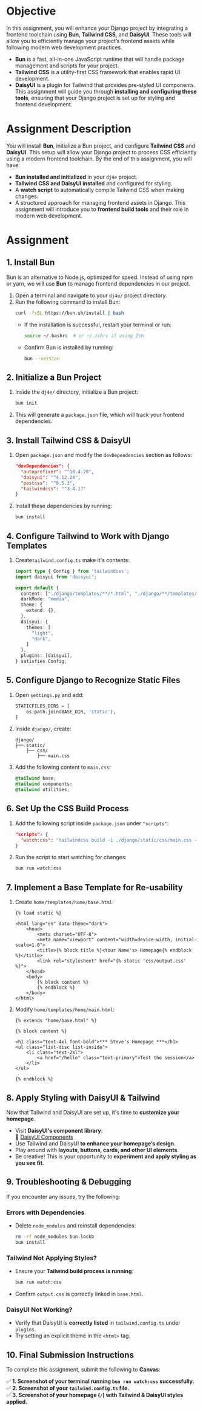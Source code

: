 # Objective
In this assignment, you will enhance your Django project by integrating a frontend toolchain using **Bun**, **Tailwind CSS**, and **DaisyUI**. These tools will allow you to efficiently manage your project’s frontend assets while following modern web development practices.
- **Bun** is a fast, all-in-one JavaScript runtime that will handle package management and scripts for your project.
- **Tailwind CSS** is a utility-first CSS framework that enables rapid UI development.
- **DaisyUI** is a plugin for Tailwind that provides pre-styled UI components.
This assignment will guide you through **installing and configuring these tools**, ensuring that your Django project is set up for styling and frontend development.
# Assignment Description
You will install **Bun**, initialize a Bun project, and configure **Tailwind CSS** and **DaisyUI**. This setup will allow your Django project to process CSS efficiently using a modern frontend toolchain.
By the end of this assignment, you will have:
- **Bun installed and initialized** in your `dj4e` project.
- **Tailwind CSS and DaisyUI installed** and configured for styling.
- A **watch script** to automatically compile Tailwind CSS when making changes.
- A structured approach for managing frontend assets in Django.
This assignment will introduce you to **frontend build tools** and their role in modern web development.
# Assignment
## 1. Install Bun
Bun is an alternative to Node.js, optimized for speed. Instead of using npm or yarn, we will use **Bun** to manage frontend dependencies in our project.
1. Open a terminal and navigate to your `dj4e/` project directory.
2. Run the following command to install Bun:
   ```bash
   curl -fsSL https://bun.sh/install | bash
   ```
   - If the installation is successful, restart your terminal or run:
     ```bash
     source ~/.bashrc  # or ~/.zshrc if using Zsh
     ```
   - Confirm Bun is installed by running:
     ```bash
     bun --version
     ```
## 2. Initialize a Bun Project
1. Inside the `dj4e/` directory, initialize a Bun project:
   ```bash
   bun init
   ```
2. This will generate a `package.json` file, which will track your frontend dependencies.
## 3. Install Tailwind CSS & DaisyUI
1. Open `package.json` and modify the `devDependencies` section as follows:
   ```json
   "devDependencies": {
     "autoprefixer": "^10.4.20",
     "daisyui": "^4.12.24",
     "postcss": "^8.5.3",
     "tailwindcss": "^3.4.17"
   }
   ```
2. Install these dependencies by running:
   ```bash
   bun install
   ```
## 4. Configure Tailwind to Work with Django Templates
1. Create`tailwind.config.ts` make it's contents:
   ```ts
   import type { Config } from 'tailwindcss';
   import daisyui from 'daisyui';

   export default {
     content: ["./django/templates/**/*.html", "./django/**/templates/**/*.html"],
     darkMode: "media",
     theme: {
       extend: {},
     },
     daisyui: {
       themes: [
         "light",
         "dark",
       ]
     },
     plugins: [daisyui],
   } satisfies Config;
   ```
## 5. Configure Django to Recognize Static Files
1. Open `settings.py` and add:
   ```python
   STATICFILES_DIRS = [
       os.path.join(BASE_DIR, 'static'),
   ]
   ```
2. Inside `django/`, create:
   ```
   django/
   ├── static/
       ├── css/
           ├── main.css
   ```
3. Add the following content to `main.css`:
   ```css
   @tailwind base;
   @tailwind components;
   @tailwind utilities;
   ```
## 6. Set Up the CSS Build Process
1. Add the following script inside `package.json` under `"scripts"`:
   ```json
   "scripts": {
     "watch:css": "tailwindcss build -i ./django/static/css/main.css -o ./django/static/css/output.css -w"
   }
   ```
2. Run the script to start watching for changes:
   ```bash
   bun run watch:css
   ```
## 7. Implement a Base Template for Re-usability
1. Create `home/templates/home/base.html`:
   ```django
   {% load static %}

   <html lang="en" data-theme="dark">
       <head>
           <meta charset="UTF-8">
           <meta name="viewport" content="width=device-width, initial-scale=1.0">
           <title>{% block title %}<Your Name's> Homepage{% endblock %}</title>
           <link rel="stylesheet" href="{% static 'css/output.css' %}">
       </head>
       <body>
           {% block content %}
           {% endblock %}
       </body>
   </html>
   ```
2. Modify `home/templates/home/main.html`:
   ```django
   {% extends "home/base.html" %}

   {% block content %}

   <h1 class="text-4xl font-bold">*** Steve's Homepage ***</h1>
   <ul class="list-disc list-inside">
       <li class="text-2xl">
           <a href="/hello" class="text-primary">Test the session</a>
       </li>
   </ul>

   {% endblock %}
   ```
## 8. Apply Styling with DaisyUI & Tailwind
Now that Tailwind and DaisyUI are set up, it's time to **customize your homepage**.  
- Visit **DaisyUI's component library**:  
  📌 [DaisyUI Components](https://v4.daisyui.com/components/)  
- Use Tailwind and DaisyUI **to enhance your homepage’s design**.  
- Play around with **layouts, buttons, cards, and other UI elements**.  
- Be creative! This is your opportunity to **experiment and apply styling as you see fit**.
## 9. Troubleshooting & Debugging
If you encounter any issues, try the following:
### Errors with Dependencies
- Delete `node_modules` and reinstall dependencies:
  ```bash
  rm -rf node_modules bun.lockb
  bun install
  ```
### Tailwind Not Applying Styles?
- Ensure your **Tailwind build process is running**:
  ```bash
  bun run watch:css
  ```
- Confirm `output.css` is correctly linked in `base.html`.
### DaisyUI Not Working?
- Verify that DaisyUI is **correctly listed** in `tailwind.config.ts` under `plugins`.
- Try setting an explicit theme in the `<html>` tag.
## 10. Final Submission Instructions
To complete this assignment, submit the following to **Canvas**:

✅ **1. Screenshot of your terminal running `bun run watch:css` successfully.**  
✅ **2. Screenshot of your `tailwind.config.ts` file.**  
✅ **3. Screenshot of your homepage (`/`) with Tailwind & DaisyUI styles applied.**  